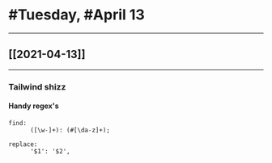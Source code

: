 # #Tuesday, #April 13
---

## [[2021-04-13]]

---



### Tailwind shizz

#### Handy regex's

```
find:
      ([\w-]+): (#[\da-z]+);
	  
replace:
      '$1': '$2',
```
